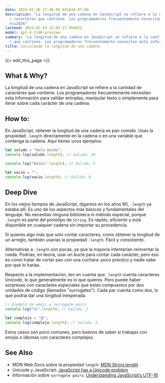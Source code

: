 ```yaml
---
date: 2024-01-20 17:48:00.841434-07:00
description: "La longitud de una cadena en JavaScript se refiere a la cantidad de\
  \ caracteres que contiene. Los programadores frecuentemente necesitan esta informaci\xF3\
  n\u2026"
lastmod: 2024-02-19 22:05:17.954022
model: gpt-4-1106-preview
summary: "La longitud de una cadena en JavaScript se refiere a la cantidad de caracteres\
  \ que contiene. Los programadores frecuentemente necesitan esta informaci\xF3n\u2026"
title: Calculando la longitud de una cadena
---
```


{{< edit_this_page >}}

## What & Why?

La longitud de una cadena en JavaScript se refiere a la cantidad de caracteres que contiene. Los programadores frecuentemente necesitan esta información para validar entradas, manipular texto o simplemente para iterar sobre cada carácter de una cadena.

## How to:

En JavaScript, obtener la longitud de una cadena es pan comido. Usas la propiedad `.length` directamente en la cadena o en una variable que contenga la cadena. Aquí tienes unos ejemplos:

```javascript
let saludo = "Hola mundo";
console.log(saludo.length); // Salida: 10

console.log("Adiós".length); // Salida: 5

let vacio = "";
console.log(vacio.length); // Salida: 0
```

## Deep Dive

En los viejos tiempos de JavaScript, digamos en los años 90, `.length` ya estaba allí. Es uno de los aspectos más básicos y fundamentales del lenguaje. No necesitas ninguna biblioteca ni método especial, porque `.length` es parte del prototipo de `String`. Es rápido, eficiente y está disponible en cualquier cadena sin importar su procedencia.

Si quieres algo más que solo contar caracteres, como obtener la longitud de un arreglo, también usarías la propiedad `.length`. Fácil y consistente.

Alternativas a `.length` son pocas, ya que la mayoría intentarían reinventar la rueda. Podrías, en teoría, usar un bucle para contar cada carácter, pero eso es como tratar de cortar pan con una cuchara: poco práctico y nadie sabe por qué lo harías.

Respecto a la implementación, ten en cuenta que `.length` cuenta caracteres Unicode, lo que generalmente es lo que quieres. Pero puede haber sorpresas con caracteres especiales que están compuestos por dos unidades de código (llamados "surrogates"). Cada par cuenta como dos, lo que podría dar una longitud inesperada.

```javascript
// Ejemplo de emoji y surrogate pairs
console.log("👍".length); // Salida: 2

let complejo = "𠮷";
console.log(complejo.length); // Salida: 2
```

Estos casos son poco comunes, pero buenos de saber si trabajas con emojis o idiomas con caracteres complejos.

## See Also

- MDN Web Docs sobre la propiedad `length`: [MDN String.length](https://developer.mozilla.org/es/docs/Web/JavaScript/Reference/Global_Objects/String/length)
- Unicode y JavaScript: [JavaScript has a Unicode problem](https://mathiasbynens.be/notes/javascript-unicode)
- Información sobre `surrogate pairs`: [Understanding JavaScript’s UTF-16](https://flaviocopes.com/javascript-utf16/)

